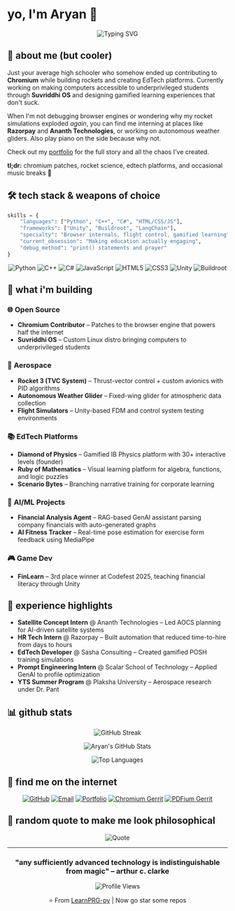# yo, I'm Aryan 👋

<div align="center">
  
  ![Typing SVG](https://readme-typing-svg.demolab.com?font=Fira+Code&weight=600&size=28&duration=3000&pause=1000&color=6366F1&center=true&vCenter=true&random=false&width=600&lines=Chromium+Contributor+%7C+High+Schooler;Building+Rockets+%26+Breaking+Code;EdTech+Builder+%7C+Aerospace+Nerd)
  
</div>

## 🚀 about me (but cooler)

Just your average high schooler who somehow ended up contributing to **Chromium** while building rockets and creating EdTech platforms. Currently working on making computers accessible to underprivileged students through **Suvriddhi OS** and designing gamified learning experiences that don't suck.

When I'm not debugging browser engines or wondering why my rocket simulations exploded *again*, you can find me interning at places like **Razorpay** and **Ananth Technologies**, or working on autonomous weather gliders. Also play piano on the side because why not.

Check out my [portfolio](https://portfolio.quarklearning.online) for the full story and all the chaos I've created.

**tl;dr:** chromium patches, rocket science, edtech platforms, and occasional music breaks 🚀

## 🛠️ tech stack & weapons of choice

```python
skills = {
    "languages": ["Python", "C++", "C#", "HTML/CSS/JS"],
    "frameworks": ["Unity", "Buildroot", "LangChain"],
    "specialty": "Browser internals, flight control, gamified learning",
    "current_obsession": "Making education actually engaging",
    "debug_method": "print() statements and prayer"
}
```

<div align="center">
  
  ![Python](https://img.shields.io/badge/Python-3776AB?style=for-the-badge&logo=python&logoColor=white)
  ![C++](https://img.shields.io/badge/C++-00599C?style=for-the-badge&logo=cplusplus&logoColor=white)
  ![C#](https://img.shields.io/badge/C%23-239120?style=for-the-badge&logo=csharp&logoColor=white)
  ![JavaScript](https://img.shields.io/badge/JavaScript-F7DF1E?style=for-the-badge&logo=javascript&logoColor=black)
  ![HTML5](https://img.shields.io/badge/HTML5-E34F26?style=for-the-badge&logo=html5&logoColor=white)
  ![CSS3](https://img.shields.io/badge/CSS3-1572B6?style=for-the-badge&logo=css3&logoColor=white)
  ![Unity](https://img.shields.io/badge/Unity-000000?style=for-the-badge&logo=unity&logoColor=white)
  ![Buildroot](https://img.shields.io/badge/Buildroot-FF6B00?style=for-the-badge&logo=linux&logoColor=white)
  
</div>

## 🎯 what i'm building

### 🌐 **Open Source**
- **Chromium Contributor** – Patches to the browser engine that powers half the internet
- **Suvriddhi OS** – Custom Linux distro bringing computers to underprivileged students

### 🚀 **Aerospace**
- **Rocket 3 (TVC System)** – Thrust-vector control + custom avionics with PID algorithms
- **Autonomous Weather Glider** – Fixed-wing glider for atmospheric data collection
- **Flight Simulators** – Unity-based FDM and control system testing environments

### 📚 **EdTech Platforms**
- **Diamond of Physics** – Gamified IB Physics platform with 30+ interactive levels (founder)
- **Ruby of Mathematics** – Visual learning platform for algebra, functions, and logic puzzles
- **Scenario Bytes** – Branching narrative training for corporate learning

### 🤖 **AI/ML Projects**
- **Financial Analysis Agent** – RAG-based GenAI assistant parsing company financials with auto-generated graphs
- **AI Fitness Tracker** – Real-time pose estimation for exercise form feedback using MediaPipe

### 🎮 **Game Dev**
- **FinLearn** – 3rd place winner at Codefest 2025, teaching financial literacy through Unity

## 💼 experience highlights

- **Satellite Concept Intern** @ Ananth Technologies – Led AOCS planning for AI-driven satellite systems
- **HR Tech Intern** @ Razorpay – Built automation that reduced time-to-hire from days to hours
- **EdTech Developer** @ Sasha Consulting – Created gamified POSH training simulations
- **Prompt Engineering Intern** @ Scalar School of Technology – Applied GenAI to profile optimization
- **YTS Summer Program** @ Plaksha University – Aerospace research under Dr. Pant

## 📊 github stats

<div align="center">
  
  ![GitHub Streak](https://github-readme-streak-stats.herokuapp.com/?user=LearnPRG-py&theme=tokyonight&hide_border=true&background=0D1117&stroke=6366F1&ring=6366F1&fire=F59E0B&currStreakLabel=6366F1)
  
  ![Aryan's GitHub Stats](https://github-readme-stats.vercel.app/api?username=LearnPRG-py&show_icons=true&theme=tokyonight&hide_border=true&bg_color=0D1117&title_color=6366F1&icon_color=F59E0B&text_color=C9D1D9)
  
  ![Top Languages](https://github-readme-stats.vercel.app/api/top-langs/?username=LearnPRG-py&layout=compact&theme=tokyonight&hide_border=true&bg_color=0D1117&title_color=6366F1&text_color=C9D1D9)
  
</div>

## 🔗 find me on the internet

<div align="center">
  
  [![GitHub](https://img.shields.io/badge/GitHub-181717?style=for-the-badge&logo=github&logoColor=white)](https://github.com/LearnPRG-py)
  [![Email](https://img.shields.io/badge/Email-EA4335?style=for-the-badge&logo=gmail&logoColor=white)](mailto:aryankrishnan@quarklearning.online)
  [![Portfolio](https://img.shields.io/badge/Portfolio-6366F1?style=for-the-badge&logo=google-chrome&logoColor=white)](https://portfolio.quarklearning.online)
  [![Chromium Gerrit](https://img.shields.io/badge/Chromium_Gerrit-4285F4?style=for-the-badge&logo=google-chrome&logoColor=white)](https://chromium-review.googlesource.com)
  [![PDFium Gerrit](https://img.shields.io/badge/PDFium_Gerrit-DC4437?style=for-the-badge&logo=adobe-acrobat-reader&logoColor=white)](https://pdfium-review.googlesource.com)
  
</div>

## 💭 random quote to make me look philosophical

<div align="center">
  
  ![Quote](https://quotes-github-readme.vercel.app/api?type=horizontal&theme=tokyonight)
  
</div>

---

<div align="center">
  
  ### "any sufficiently advanced technology is indistinguishable from magic" – arthur c. clarke
  
  ![Profile Views](https://komarev.com/ghpvc/?username=LearnPRG-py&color=6366F1&style=for-the-badge)
  
  ⭐️ From [LearnPRG-py](https://github.com/LearnPRG-py) | Now go star some repos
  
</div>
